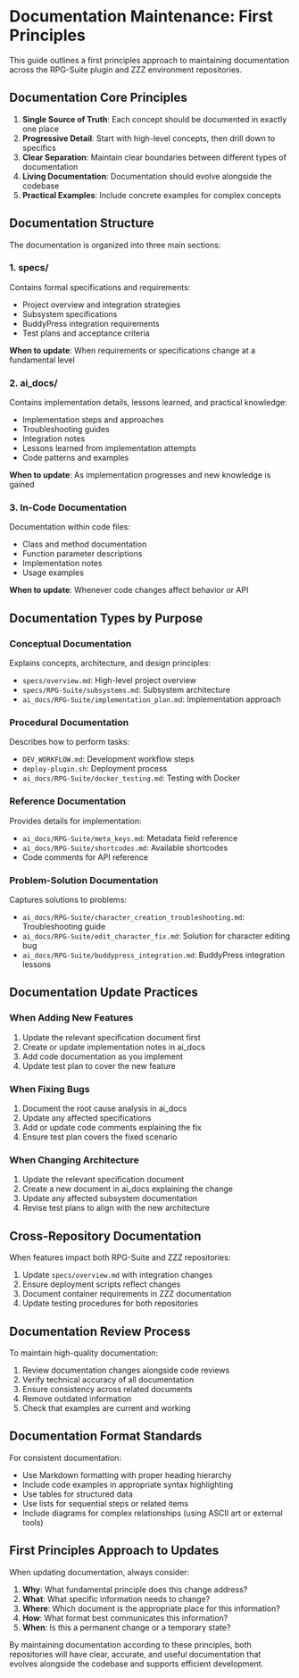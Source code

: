 # Documentation Maintenance: First Principles

This guide outlines a first principles approach to maintaining documentation across the RPG-Suite plugin and ZZZ environment repositories.

## Documentation Core Principles

1. **Single Source of Truth**: Each concept should be documented in exactly one place
2. **Progressive Detail**: Start with high-level concepts, then drill down to specifics
3. **Clear Separation**: Maintain clear boundaries between different types of documentation
4. **Living Documentation**: Documentation should evolve alongside the codebase
5. **Practical Examples**: Include concrete examples for complex concepts

## Documentation Structure

The documentation is organized into three main sections:

### 1. specs/

Contains formal specifications and requirements:

- Project overview and integration strategies
- Subsystem specifications
- BuddyPress integration requirements
- Test plans and acceptance criteria

**When to update**: When requirements or specifications change at a fundamental level

### 2. ai_docs/

Contains implementation details, lessons learned, and practical knowledge:

- Implementation steps and approaches
- Troubleshooting guides
- Integration notes
- Lessons learned from implementation attempts
- Code patterns and examples

**When to update**: As implementation progresses and new knowledge is gained

### 3. In-Code Documentation

Documentation within code files:

- Class and method documentation
- Function parameter descriptions
- Implementation notes
- Usage examples

**When to update**: Whenever code changes affect behavior or API

## Documentation Types by Purpose

### Conceptual Documentation

Explains concepts, architecture, and design principles:

- `specs/overview.md`: High-level project overview
- `specs/RPG-Suite/subsystems.md`: Subsystem architecture
- `ai_docs/RPG-Suite/implementation_plan.md`: Implementation approach

### Procedural Documentation

Describes how to perform tasks:

- `DEV_WORKFLOW.md`: Development workflow steps
- `deploy-plugin.sh`: Deployment process
- `ai_docs/RPG-Suite/docker_testing.md`: Testing with Docker

### Reference Documentation

Provides details for implementation:

- `ai_docs/RPG-Suite/meta_keys.md`: Metadata field reference
- `ai_docs/RPG-Suite/shortcodes.md`: Available shortcodes
- Code comments for API reference

### Problem-Solution Documentation

Captures solutions to problems:

- `ai_docs/RPG-Suite/character_creation_troubleshooting.md`: Troubleshooting guide
- `ai_docs/RPG-Suite/edit_character_fix.md`: Solution for character editing bug
- `ai_docs/RPG-Suite/buddypress_integration.md`: BuddyPress integration lessons

## Documentation Update Practices

### When Adding New Features

1. Update the relevant specification document first
2. Create or update implementation notes in ai_docs
3. Add code documentation as you implement
4. Update test plan to cover the new feature

### When Fixing Bugs

1. Document the root cause analysis in ai_docs
2. Update any affected specifications
3. Add or update code comments explaining the fix
4. Ensure test plan covers the fixed scenario

### When Changing Architecture

1. Update the relevant specification document
2. Create a new document in ai_docs explaining the change
3. Update any affected subsystem documentation
4. Revise test plans to align with the new architecture

## Cross-Repository Documentation

When features impact both RPG-Suite and ZZZ repositories:

1. Update `specs/overview.md` with integration changes
2. Ensure deployment scripts reflect changes
3. Document container requirements in ZZZ documentation
4. Update testing procedures for both repositories

## Documentation Review Process

To maintain high-quality documentation:

1. Review documentation changes alongside code reviews
2. Verify technical accuracy of all documentation
3. Ensure consistency across related documents
4. Remove outdated information
5. Check that examples are current and working

## Documentation Format Standards

For consistent documentation:

- Use Markdown formatting with proper heading hierarchy
- Include code examples in appropriate syntax highlighting
- Use tables for structured data
- Use lists for sequential steps or related items
- Include diagrams for complex relationships (using ASCII art or external tools)

## First Principles Approach to Updates

When updating documentation, always consider:

1. **Why**: What fundamental principle does this change address?
2. **What**: What specific information needs to change?
3. **Where**: Which document is the appropriate place for this information?
4. **How**: What format best communicates this information?
5. **When**: Is this a permanent change or a temporary state?

By maintaining documentation according to these principles, both repositories will have clear, accurate, and useful documentation that evolves alongside the codebase and supports efficient development.